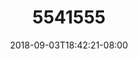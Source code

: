 ---
title: 5541555
date: 2018-09-03T18:42:21-08:00
draft: false
name: 黒羽イヴ
img_url: https://cdn.u1.huluxia.com/g4/M01/63/E0/rBAAdmHwCwiAfCgwAANAVFwaX7c178.png
original_fn: DSCF0454.jpg
tags:
- 黒羽イヴ

---